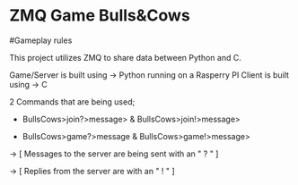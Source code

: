 # ZMQ Game Bulls&Cows


#Gameplay rules



This project utilizes ZMQ to share data between Python and C.

Game/Server is built using -> Python running on a Rasperry PI
Client is built using  -> C

2 Commands that are being used;

* BullsCows>join?>message> & BullsCows>join!>message>

* BullsCows>game?>message & BullsCows>game!>message>

 -> [ Messages to the server are being sent with an " ? " ]
 
 -> [ Replies from the server are with an " ! " ]
